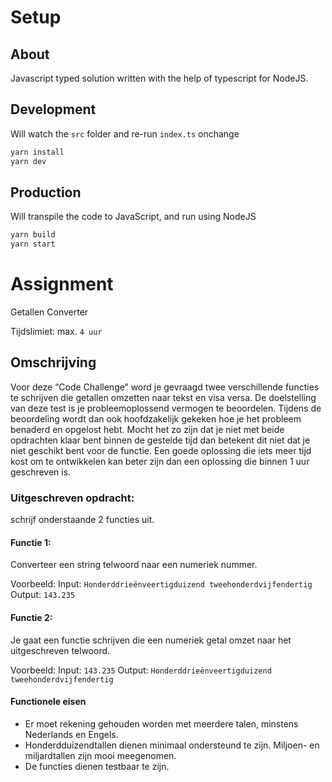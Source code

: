 # Setup
## About
Javascript typed solution written with the help of typescript for NodeJS.

## Development
Will watch the `src` folder and re-run `index.ts` onchange

```sh
yarn install
yarn dev
```

## Production
Will transpile the code to JavaScript, and run using NodeJS

```sh
yarn build
yarn start
```


# Assignment
Getallen Converter

Tijdslimiet: ​max. ​`4 uur`

## Omschrijving
Voor deze “Code Challenge” word je gevraagd twee verschillende functies te schrijven die getallen 
omzetten naar tekst en visa versa. De doelstelling van deze test is je probleemoplossend vermogen 
te beoordelen. Tijdens de beoordeling wordt dan ook hoofdzakelijk gekeken hoe je het probleem 
benaderd en opgelost hebt​. Mocht het zo zijn dat je niet met beide opdrachten klaar bent binnen de 
gestelde tijd dan betekent dit niet dat je niet geschikt bent voor de functie. Een goede oplossing 
die iets meer tijd kost om te ontwikkelen kan beter zijn dan een oplossing die binnen 1 uur 
geschreven is.

### Uitgeschreven opdracht: 
schrijf onderstaande 2 functies uit.

#### Functie 1:
Converteer een string telwoord naar een numeriek nummer.

Voorbeeld:
Input: `Honderddrieënveertigduizend tweehonderdvijfendertig`
Output: `143.235`

#### Functie 2:
Je gaat een functie schrijven die een numeriek getal omzet naar het uitgeschreven telwoord.

Voorbeeld:
Input: `143.235`
Output: `Honderddrieënveertigduizend tweehonderdvijfendertig`

#### Functionele eisen
- Er moet rekening gehouden worden met meerdere talen, minstens Nederlands en Engels.
- Honderdduizendtallen dienen minimaal ondersteund te zijn. Miljoen- en miljardtallen zijn mooi
meegenomen.
- De functies dienen testbaar te zijn.
